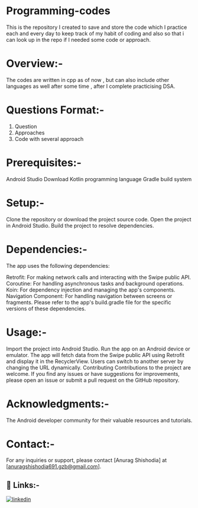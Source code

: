 # Programming-codes
This is the repository I created to save and store the code which I practice each and every day to keep track of my habit of coding and also so that i can look up in the repo if I needed some code or approach.

# Overview:-
The codes are written in cpp as of now , but can also include other languages as well after some time , after I complete practicising DSA.
# Questions Format:-
1. Question
2. Approaches
3. Code with several approach

# Prerequisites:-
Android Studio Download
Kotlin programming language
Gradle build system

# Setup:-
Clone the repository or download the project source code.
Open the project in Android Studio.
Build the project to resolve dependencies.

# Dependencies:-
The app uses the following dependencies:

Retrofit: For making network calls and interacting with the Swipe public API.
Coroutine: For handling asynchronous tasks and background operations.
Koin: For dependency injection and managing the app's components.
Navigation Component: For handling navigation between screens or fragments.
Please refer to the app's build.gradle file for the specific versions of these dependencies.

# Usage:-
Import the project into Android Studio.
Run the app on an Android device or emulator.
The app will fetch data from the Swipe public API using Retrofit and display it in the RecyclerView.
Users can switch to another server by changing the URL dynamically.
Contributing
Contributions to the project are welcome. If you find any issues or have suggestions for improvements, please open an issue or submit a pull request on the GitHub repository.

# Acknowledgments:-
The Android developer community for their valuable resources and tutorials.

# Contact:-
For any inquiries or support, please contact [Anurag Shishodia] at [anuragshishodia691.gzb@gmail.com].

## 🔗 Links:-
[![linkedin](https://img.shields.io/badge/linkedin-0A66C2?style=for-the-badge&logo=linkedin&logoColor=white)](https://www.linkedin.com/in/anurag-singh-960b98151/)
